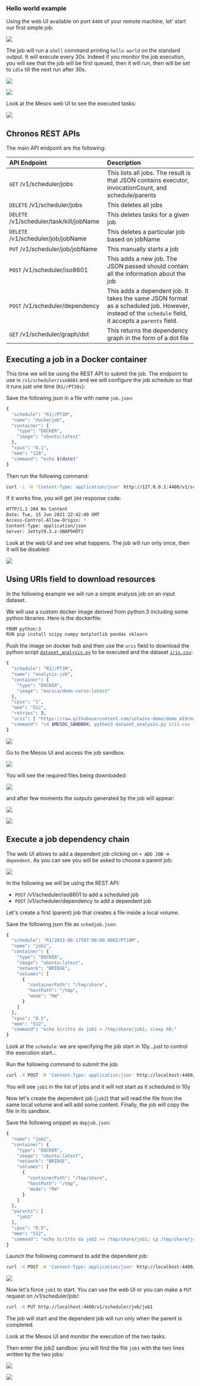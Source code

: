 ### Hello world example

Using the web UI available on port `4400` of your remote machine, let' start our first simple job:

![](images/chronos_1.png)

The job will run a `shell` command printing `hello world` on the standard output. It will execute every 30s. Indeed if you monitor the job execution, you will see that the job will be first queued, then it will run, then will be set to `idle` till the next run after 30s.

![](images/chronos_2.png)

![](images/chronos_3.png)

Look at the Mesos web UI to see the executed tasks:

![](images/chronos_4.png)


## Chronos REST APIs

The main API endpoint are the following:

| API Endpoint     | Description                          |
| :---------- | :----------------------------------- |
| `GET` /v1/scheduler/jobs                 |  This lists all jobs. The result is that JSON contains executor, invocationCount, and schedule/parents |
| `DELETE` /v1/scheduler/jobs              |  This deletes all jobs |
| `DELETE` /v1/scheduler/task/kill/jobName |  This deletes tasks for a given job |
| `DELETE` /v1/scheduler/job/jobName       | This deletes a particular job based on jobName |
|  `PUT` /v1/scheduler/job/jobName         | This manually starts a job |
|  `POST` /v1/scheduler/iso8601            | This adds a new job. The JSON passed should contain all the information about the job |
|  `POST` /v1/scheduler/dependency         | This adds a dependent job. It takes the same JSON format as a scheduled job. However, instead of the `schedule` field, it accepts a `parents` field. |
|  `GET` /v1/scheduler/graph/dot           | This returns the dependency graph in the form of a dot file |


## Executing a job in a Docker container

This time we will be using the REST API to submit the job. The endpoint to use is `/v1/scheduler/iso8601` and we will configure the job schedule so that it runs just one time (`R1//PT30s`):

Save the following json in a file with name `job.json`:

```bash
{
  "schedule": "R1//PT1M",
  "name": "dockerjob",
  "container": {
    "type": "DOCKER",
    "image": "ubuntu:latest"
  },
  "cpus": "0.1",
  "mem": "128",
  "command": "echo $(date)"
}

```

Then run the following command:

```bash
curl -i -H 'Content-Type: application/json' http://127.0.0.1:4400/v1/scheduler/iso8601 -d@job.json
```

If it works fine, you will get `204` response code:

```bash
HTTP/1.1 204 No Content
Date: Tue, 15 Jun 2021 22:42:49 GMT
Access-Control-Allow-Origin: *
Content-Type: application/json
Server: Jetty(9.3.z-SNAPSHOT)
```

Look at the web UI and see what happens. The job will run only once, then it will be disabled:

![](images/chronos_5.png)

## Using URIs field to download resources

In the following example we will run a simple analysis job on an input dataset.

We will use a custom docker image derived from python:3 including some python libraries. Here is the dockerfile:

```bash
FROM python:3
RUN pip install scipy numpy matplotlib pandas sklearn
```

Push the image on docker hub and then use the `uris` field to download the python script [`dataset_analysis.py`](https://raw.githubusercontent.com/iotwins-demo/demo_m19/main/src/dataset_analysis.py) to be executed and the dataset [`iris.csv`](https://raw.githubusercontent.com/jbrownlee/Datasets/master/iris.csv):

```bash
{
  "schedule": "R1//PT1M",
  "name": "analysis-job",
  "container": {
    "type": "DOCKER",
    "image": "marica/demo-corso:latest"
  },
  "cpus": "1",
  "mem": "512",
  "retries": 3,
  "uris": [ "https://raw.githubusercontent.com/iotwins-demo/demo_m19/main/src/dataset_analysis.py", "https://raw.githubusercontent.com/jbrownlee/Datasets/master/iris.csv"],
  "command": "cd $MESOS_SANDBOX; python3 dataset_analysis.py iris.csv ./"
}
```

![](images/job_1.png)

Go to the Mesos UI and access the job sandbox. 

![](images/job_2.png)

You will see the required files being downloaded:

![](images/job_3.png)

and after few moments the outputs generated by the job will appear:

![](images/job_4a.png)

![](images/job_4.png)

## Execute a job dependency chain

The web UI allows to add a dependent job clicking on `+ ADD JOB` -> `dependent`. As you can see you will be asked to choose a parent job:

![](images/chronos_depjob.png)

In the following we will be using the REST API:

- `POST` /v1/scheduler/iso8601 to add a scheduled job
- `POST` /v1/scheduler/dependency to add a dependent job

Let's create a first (parent) job that creates a file inside a local volume. 

Save the following json file as `schedjob.json`:

```bash
{
  "schedule": "R1/2031-06-17T07:00:00.000Z/PT10M",
  "name": "job1",
  "container": {
    "type": "DOCKER",
    "image": "ubuntu:latest",
    "network": "BRIDGE",
    "volumes": [
      {
        "containerPath": "/tmp/share",
        "hostPath": "/tmp",
        "mode": "RW"
      }
    ]
  },
  "cpus": "0.5",
  "mem": "512",
  "command": "echo Scritto da job1 > /tmp/share/job1; sleep 60;"
}
```

Look at the `schedule`: we are specifying the job start in 10y...just to control the execution start...

Run the following command to submit the job:

```bash
curl -X POST -H 'Content-Type: application/json' http://localhost:4400/v1/scheduler/iso8601 -d@schedjob.json
```
 
You will see `job1` in the list of jobs and it will not start as it scheduled in 10y

Now let's create the dependent job (`job2`) that will read the file from the same local volume and will add some content. Finally, the job will copy the file in its sandbox.

Save the following snippet as `depjob.json`:

```bash
{
  "name": "job2",
  "container": {
    "type": "DOCKER",
    "image": "ubuntu:latest",
    "network": "BRIDGE",
    "volumes": [
      {
        "containerPath": "/tmp/share",
        "hostPath": "/tmp",
        "mode": "RW"
      }
    ]
  },
  "parents": [
    "job1"
  ],
  "cpus": "0.5",
  "mem": "512",
  "command": "echo Scritto da job2 >> /tmp/share/job1; cp /tmp/share/job1 $MESOS_SANDBOX"
}
```

Launch the following command to add the dependent job:

```bash
curl -X POST -H 'Content-Type: application/json' http://localhost:4400/v1/scheduler/dependency -d@depjob.json
```

![](images/chronos_depchain.png)

Now let's force `job1` to start. You can use the web UI or you can make a `PUT` request on /v1/scheduler/job/<job name>:

```bash
curl -X PUT http://localhost:4400/v1/scheduler/job/job1
```

The job will start and the dependent job will run only when the parent is completed.

Look at the Mesos UI and monitor the execution of the two tasks.

Then enter the job2 sandbox: you will find the file `job1` with the two lines written by the two jobs:

![](images/chronos_depchain1.png)

![](images/chronos_depchain2.png)


